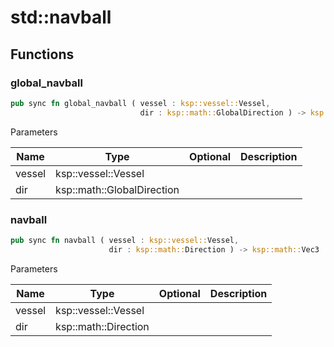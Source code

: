 # std::navball



## Functions


### global_navball

```rust
pub sync fn global_navball ( vessel : ksp::vessel::Vessel,
                             dir : ksp::math::GlobalDirection ) -> ksp::math::Vec3
```



Parameters

| Name   | Type                       | Optional | Description |
| ------ | -------------------------- | -------- | ----------- |
| vessel | ksp::vessel::Vessel        |          |             |
| dir    | ksp::math::GlobalDirection |          |             |


### navball

```rust
pub sync fn navball ( vessel : ksp::vessel::Vessel,
                      dir : ksp::math::Direction ) -> ksp::math::Vec3
```



Parameters

| Name   | Type                 | Optional | Description |
| ------ | -------------------- | -------- | ----------- |
| vessel | ksp::vessel::Vessel  |          |             |
| dir    | ksp::math::Direction |          |             |

